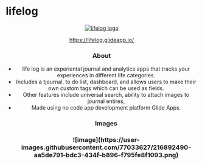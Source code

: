 # lifelog
<header> 
<a href="https://lifelog.glideapp.io/"><target="_blank"><img src="https://user-images.githubusercontent.com/77033627/216893852-9e2aa665-f08a-495d-99b6-8e74c9e717f3.png" alt="lifelog logo"> </a>


https://lifelog.glideapp.io/

<h3>About</h3>
<ul>
<li>life log is an experiental journal and analytics apps that tracks your experiences in different life categories.</li>
<li>Includes a tjournal, to do list, dashboard, and allows users to make their own custom tags which can be used as fields.</li>
<li> Other features include universal search, ability to attach images to journal entires, 
<li> Made using no code app development platform Glide Apps.

<h3>Images<h3>
![image](https://user-images.githubusercontent.com/77033627/216892490-aa5de791-bdc3-434f-b896-f795fe8f1093.png)
